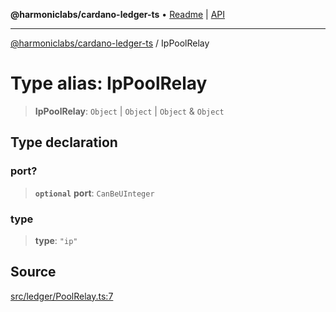 **@harmoniclabs/cardano-ledger-ts** • [Readme](../Introduction.md) \| [API](../globals.md)

***

[@harmoniclabs/cardano-ledger-ts](../Introduction.md) / IpPoolRelay

# Type alias: IpPoolRelay

> **IpPoolRelay**: `Object` \| `Object` \| `Object` & `Object`

## Type declaration

### port?

> **`optional`** **port**: `CanBeUInteger`

### type

> **type**: `"ip"`

## Source

[src/ledger/PoolRelay.ts:7](https://github.com/HarmonicLabs/cardano-ledger-ts/blob/d1659b0/src/ledger/PoolRelay.ts#L7)
